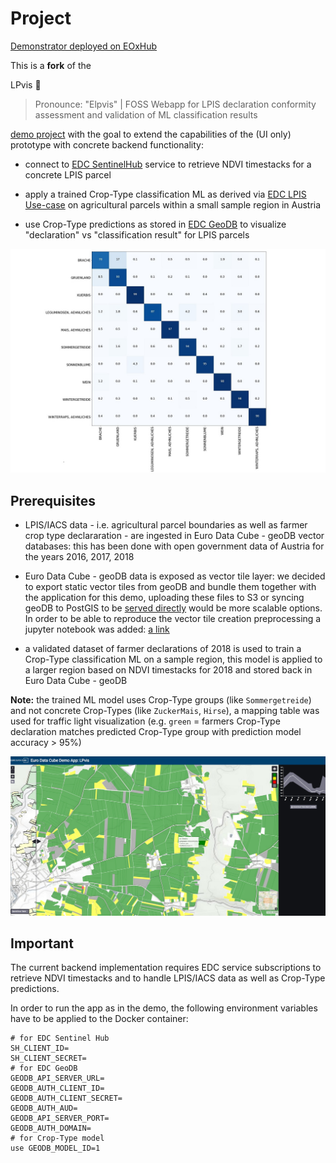 # Project

[Demonstrator deployed on EOxHub](https://lpvis-0652eab6-e5d0-11e9-a359-2a2ae2dbcce4.edc.hub.eox.at)

This is a **fork** of the 

LPvis 🕺
> Pronounce: "Elpvis" | FOSS Webapp for LPIS declaration conformity assessment and validation of ML classification results

[demo project](https://github.com/EOX-A/LPvis) with the goal to extend the capabilities of the (UI only) prototype with concrete backend functionality:

- connect to [EDC SentinelHub](https://eurodatacube.com/marketplace?group=Euro%20Data%20Cube) service to retrieve NDVI timestacks for a concrete LPIS parcel

- apply a trained Crop-Type classification ML as derived via [EDC LPIS Use-case](https://eurodatacube.com/marketplace/notebooks/contributions/EDC_Usecase-LPIS_Crop-Type-Classification.ipynb) on agricultural parcels within a small sample region in Austria

- use Crop-Type predictions as stored in [EDC GeoDB](https://eurodatacube.com/marketplace/services/eurodatacube-geodb) to visualize "declaration" vs "classification result" for LPIS parcels

![Confusion Matrix](media/confusion_matrix.jpg)

## Prerequisites

- LPIS/IACS data - i.e. agricultural parcel boundaries as well as farmer crop type declararation - are ingested in Euro Data Cube - geoDB vector databases: this has been done with open government data of Austria for the years 2016, 2017, 2018

- Euro Data Cube - geoDB data is exposed as vector tile layer: we decided to export static vector tiles from geoDB and bundle them together with the application for this demo, uploading these files to S3 or syncing geoDB to PostGIS to be [served directly](https://info.crunchydata.com/blog/dynamic-vector-tiles-from-postgis) would be more scalable options. In order to be able to reproduce the vector tile creation preprocessing a jupyter notebook was added: [a link](https://github.com/eurodatacube/LPvis/blob/master/geodata/create_vector_tiles.ipynb)

- a validated dataset of farmer declarations of 2018 is used to train a Crop-Type classification ML on a sample region, this model is applied to a larger region based on NDVI timestacks for 2018 and stored back in Euro Data Cube - geoDB

**Note:** the trained ML model uses Crop-Type groups (like `Sommergetreide`) and not concrete Crop-Types (like `ZuckerMais`, `Hirse`), a mapping table was used for traffic light visualization (e.g. `green` = farmers Crop-Type declaration matches predicted Crop-Type group with prediction model accuracy > 95%)

![Overview](media/lpvis.jpg)

## Important

The current backend implementation requires EDC service subscriptions to retrieve NDVI timestacks and to handle LPIS/IACS data as well as Crop-Type predictions.

In order to run the app as in the demo, the following environment variables have to be applied to the Docker container:
```
# for EDC Sentinel Hub
SH_CLIENT_ID=
SH_CLIENT_SECRET=
# for EDC GeoDB
GEODB_API_SERVER_URL=
GEODB_AUTH_CLIENT_ID=
GEODB_AUTH_CLIENT_SECRET=
GEODB_AUTH_AUD=
GEODB_API_SERVER_PORT=
GEODB_AUTH_DOMAIN=
# for Crop-Type model
use GEODB_MODEL_ID=1
```
